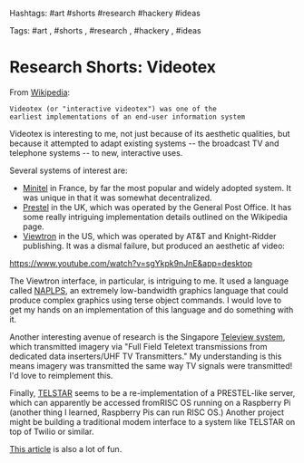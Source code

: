 Hashtags: #art #shorts #research #hackery #ideas

Tags: #art , #shorts , #research , #hackery , #ideas

# Research Shorts: Videotex 

From [Wikipedia](https://en.wikipedia.org/wiki/Videotex): 


	Videotex (or "interactive videotex") was one of the 
	earliest implementations of an end-user information system

Videotex is interesting to me, not just because of its aesthetic qualities, but because it attempted to adapt existing systems -- the broadcast TV and telephone systems -- to new, interactive uses. 

Several systems of interest are:

- [Minitel](https://en.wikipedia.org/wiki/Minitel) in France, by far the most popular and widely adopted system. It was unique in that it was somewhat decentralized.
- [Prestel](https://en.wikipedia.org/wiki/Prestel) in the UK, which was operated by the General Post Office. It has some really intriguing implementation details outlined on the Wikipedia page.
- [Viewtron](https://en.wikipedia.org/wiki/Viewtron) in the US, which was operated by AT&T and Knight-Ridder publishing. It was a dismal failure, but produced an aesthetic af video:

https://www.youtube.com/watch?v=sgYkpk9nJnE&app=desktop

The Viewtron interface, in particular, is intriguing to me. It used a language called [NAPLPS](https://en.wikipedia.org/wiki/NAPLPS), an extremely low-bandwidth graphics language that could produce complex graphics using terse object commands. I would love to get my hands on an implementation of this language and do something with it. 

Another interesting avenue of research is the Singapore [Teleview system](https://en.wikipedia.org/wiki/Singapore_Teleview), which transmitted imagery via "Full Field Teletext transmissions from dedicated data inserters/UHF TV Transmitters." My understanding is this means imagery was transmitted the same way TV signals were transmitted! I'd love to reimplement this. 

Finally, [TELSTAR](https://glasstty.com/wiki/index.php/The_TELSTAR_Videotex_System) seems to be a re-implementation of a PRESTEL-like server, which can apparently be accessed fromRISC OS running on a Raspberry Pi (another thing I learned, Raspberry Pis can run RISC OS.) Another project might be building a traditional modem interface to a system like TELSTAR on top of Twilio or similar. 

[This article](https://medium.com/@cq94/get-your-minitels-back-the-computel-videotex-bbs-is-back-1d8c42f1ea17) is also a lot of fun.